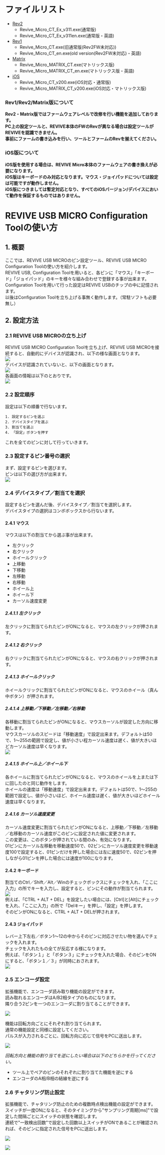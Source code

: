 # ファイルリスト

 - [Rev2](https://github.com/bit-trade-one/ADRVMICR2-REVIVE-USB-Micro-Rev2/raw/master/App/Rev2)
    - Revive_Micro_CT_Ex_v311.exe(通常版)
    - Revive_Micro_CT_Ex_v311en.exe(通常版・英語)
 - [Rev1](https://github.com/bit-trade-one/ADRVMICR2-REVIVE-USB-Micro-Rev2/raw/master/App/Rev1)
    - Revive_Micro_CT.exe(旧通常版(Rev2FW未対応))
    - Revive_Micro_CT_en.exe(old version(Rev2FW未対応)・英語)
 - [Matrix](https://github.com/bit-trade-one/ADRVMICR2-REVIVE-USB-Micro-Rev2/raw/master/App/Matrix)
    - Revive_Micro_MATRIX_CT.exe(マトリックス版)
    - Revive_Micro_MATRIX_CT_en.exe(マトリックス版・英語)
 - [iOS](https://github.com/bit-trade-one/ADRVMICR2-REVIVE-USB-Micro-Rev2/raw/master/App/iOS)
    - Revive_Micro_CT_v200.exe(iOS対応・通常版)
    - Revive_Micro_MATRIX_CT_v200.exe(iOS対応・マトリックス版)

### **Rev1/Rev2/Matrix版について**
**Rev2・Matrix版ではファームウェアレベルで改修を行い機能を追加しております。**  
**PC上の設定ツールと、REVIVE本体のFWのRevが異なる場合は設定ツールがREVIVEを認識できません。**  
**事前にファームの書き込みを行い、ツールとファームのRevを揃えてください。**

### **iOS版について**
**iOS版を使用する場合は、REVIVE Micro本体のファームウェアの書き換えが必要になります。**  
**iOS版はキーボードのみ対応となります。マウス・ジョイパッドについては設定は可能ですが動作しません。**  
**iOS版につきましては暫定対応となり、すべてのiOSバージョン/デバイスにおいて動作を保証するものではありません。**

# REVIVE USB MICRO Configuration Toolの使い方

## 1. 概要

ここでは、REVIVE USB MICROのピン設定ツール、REVIVE USB MICRO Configuration Toolの使い方を紹介します。  
REVIVE USB, Configuration Toolを用いると、各ピンに「マウス」「キーボード」「ジョイパッド」のキーを様々な組み合わせで登録する事が出来ます。  
Configuration Toolを用いて行った設定はREVIVE USBのチップの中に記憶されます。  
以後はConfiguration Toolを立ち上げる事無く動作します。（常駐ソフトも必要無し）  

## 2. 設定方法

### 2.1 REVIVE USB MICROの立ち上げ

REVIVE USB MICRO Configuration Toolを立ち上げ、REVIVE USB MICROを接続すると、自動的にデバイスが認識され、以下の様な画面となります。  
![](https://bit-trade-one.co.jp/wp/wp-content/uploads/2022/02/RVMICR2-1.png)  
デバイスが認識されていないと、以下の画面となります。  
![](https://bit-trade-one.co.jp/wp/wp-content/uploads/2022/02/RVMICR2-2.png)  
各画面の情報は以下のとおりです。  
![](https://bit-trade-one.co.jp/wp/wp-content/uploads/2022/02/RVMICR2-3.png)  
### 2.2 設定順序

設定は以下の順番で行ないます。  

    1. 設定するピンを選ぶ  
    2. デバイスタイプを選ぶ  
    3. 割当てを選ぶ  
    4. 「設定」ボタンを押す  

これを全てのピンに対して行っていきます。  

### 2.3 設定するピン番号の選択

まず、設定するピンを選びます。  
ピンは以下の選び方が出来ます。  
![](http://bit-trade-one.co.jp/wp/wp-content/uploads/2022/02/RVMICR2-4.png)  
### 2.4 デバイスタイプ／割当てを選択  

設定するピンを選んだ後、デバイスタイプ／割当てを選択します。  
デバイスタイプの選択はコンボボックスから行ないます。  

#### 2.4.1 マウス

マウスは以下の割当てから選ぶ事が出来ます。

 - 左クリック
 - 右クリック
 - ホイールクリック
 - 上移動
 - 下移動
 - 左移動
 - 右移動
 - ホイール上
 - ホイール下
 - カーソル速度変更

##### 2.4.1.1 左クリック

左クリックに割当てられたピンがONになると、マウスの左クリックが押されます。  

##### 2.4.1.2 右クリック

右クリックに割当てられたピンがONになると、マウスの右クリックが押されます。  

##### 2.4.1.3 ホイールクリック

ホイールクリックに割当てられたピンがONになると、マウスのホイール（真ん中ボタン）が押されます。  

##### 2.4.1.4 上移動／下移動／左移動／右移動

各移動に割当てられたピンがONになると、マウスカーソルが設定した方向に移動します。  
マウスカーソルのスピードは「移動速度」で設定出来ます。デフォルトは50で、1～255の範囲で設定し、値が小さい程カーソル速度は遅く、値が大きいほどカーソル速度は早くなります。  
![](http://bit-trade-one.co.jp/wp/wp-content/uploads/2022/02/RVMICR2-5.png)  

##### 2.4.1.5 ホイール上／ホイール下

各ホイールに割当てられたピンがONになると、マウスのホイールを上または下に回したのと同じ動作をします。  
ホイールの速度は「移動速度」で設定出来ます。デフォルトは50で、1～255の範囲で設定し、値が小さいほど、ホイール速度は遅く、値が大きいほどホイール速度は早くなります。  

##### 2.4.1.6 カーソル速度変更

カーソル速度変更に割当てられたピンがONになると、上移動／下移動／左移動／右移動のカーソル速度がこのピンに設定された値に変更されます。  
この変更は、このボタンが押されている間のみ、有効になります。  
01ピンにカーソル左移動を移動速度50で、02ピンにカーソル速度変更を移動速度100で設定すると、01ピンだけを押した場合には左に速度50で、02ピンを押しながら01ピンを押した場合には速度が100になります。  

#### 2.4.2 キーボード

割当てのCtrl／Shift／Alt／Winのチェックボックスにチェックを入れ、「ここに入力」の所でキーを入力し、設定すると、ピンにその動作が割当てられます。  
![](http://bit-trade-one.co.jp/wp/wp-content/uploads/2022/02/RVMICR2-6.png)  
例えば、「CTRL + ALT + DEL」を設定したい場合には、[Ctrl]と[Alt]にチェックを入れ、「ここに入力」の所で「Delキー」を押し、「設定」を押します。  
そのピンがONになると、CTRL + ALT + DELが押されます。  

#### 2.4.3 ジョイパッド

レバー上下左右／ボタン1～12の中からそのピンに対応させたい物を選んでチェックを入れます。  
チェックを入れたもの全てが反応する様になります。  
例えば、「ボタン１」と「ボタン３」にチェックを入れた場合、そのピンをONにすると、「ボタン１／３」が同時におされます。  
![](http://bit-trade-one.co.jp/wp/wp-content/uploads/2022/02/RVMICR2-7.png)  

### 2.5 エンコーダ設定

拡張機能で、エンコーダ読み取り機能の設定ができます。  
読み取れるエンコーダはA/B2相タイプのものになります。  
隣り合う2ピンを一つのエンコーダに割り当てることができます。

![](http://bit-trade-one.co.jp/wp/wp-content/uploads/2022/02/RVMICR2-9.png)  

機能は回転方向ごとにそれぞれ割り当てられます。  
通常の機能設定と同様に設定してください。  
パルスが入力されるごとに、回転方向に応じて信号をPCに送出します。  

![](http://bit-trade-one.co.jp/wp/wp-content/uploads/2022/02/RVMICR2-10.png)  

*回転方向と機能の割り当てを逆にしたい場合は以下のどちらかを行ってください。*
 - ツール上でペアのピンのそれぞれに割り当てた機能を逆にする
 - エンコーダのA相/B相の結線を逆にする

### 2.6 チャタリング防止設定

拡張機能で、チャタリング防止のための複数時点検出機能の設定ができます。  
スイッチが一度ONになると、そのタイミングから"サンプリング周期\[ms\]"で設定した間隔ごとにスイッチの状態を確認します。  
連続で"一致検出回数"で設定した回数以上スイッチがONであることが確認されれば、そのピンに指定された信号をPCに送出します。  


![](http://bit-trade-one.co.jp/wp/wp-content/uploads/2022/02/RVMICR2-8.png)  


![](http://bit-trade-one.co.jp/wp/wp-content/uploads/2022/02/Anti-Chatter.png)  

